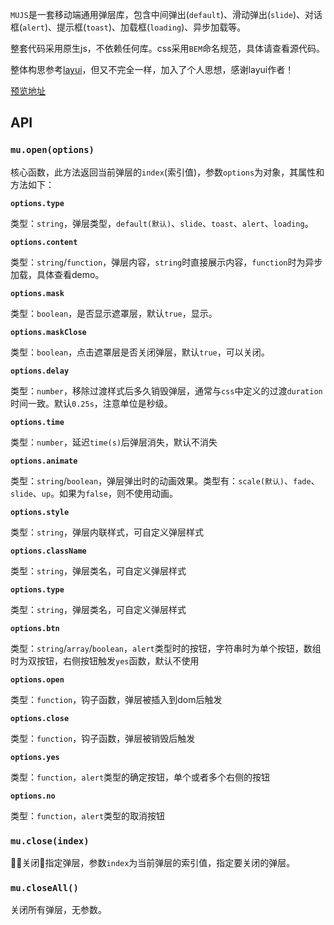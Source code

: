 
`MUJS`是一套移动端通用弹层库，包含中间弹出(`default`)、滑动弹出(`slide`)、对话框(`alert`)、提示框(`toast`)、加载框(`loading`)、异步加载等。

整套代码采用原生js，不依赖任何库。css采用`BEM`命名规范，具体请查看源代码。

整体构思参考[layui](http://layer.layui.com/mobile/)，但又不完全一样，加入了个人思想，感谢layui作者！

[预览地址](http://007sair.github.io/demo/mujs/index.html)

## API

### `mu.open(options)`

核心函数，此方法返回当前弹层的`index`(索引值)，参数`options`为对象，其属性和方法如下：

**`options.type`**

类型：`string`，弹层类型，`default(默认)`、`slide`、`toast`、`alert`、`loading`。

**`options.content`**

类型：`string`/`function`，弹层内容，`string`时直接展示内容，`function`时为异步加载，具体查看demo。

**`options.mask`**

类型：`boolean`，是否显示遮罩层，默认`true`，显示。

**`options.maskClose`**

类型：`boolean`，点击遮罩层是否关闭弹层，默认`true`，可以关闭。

**`options.delay`**

类型：`number`，移除过渡样式后多久销毁弹层，通常与`css`中定义的过渡`duration`时间一致。默认`0.25s`，注意单位是秒级。

**`options.time`**

类型：`number`，延迟`time(s)`后弹层消失，默认不消失

**`options.animate`**

类型：`string`/`boolean`，弹层弹出时的动画效果。类型有：`scale(默认)`、`fade`、`slide`、`up`。如果为`false`，则不使用动画。

**`options.style`**

类型：`string`，弹层内联样式，可自定义弹层样式

**`options.className`**

类型：`string`，弹层类名，可自定义弹层样式

**`options.type`**

类型：`string`，弹层类名，可自定义弹层样式

**`options.btn`**

类型：`string`/`array`/`boolean`，`alert`类型时的按钮，字符串时为单个按钮，数组时为双按钮，右侧按钮触发`yes`函数，默认不使用

**`options.open`**

类型：`function`，钩子函数，弹层被插入到dom后触发

**`options.close`**

类型：`function`，钩子函数，弹层被销毁后触发

**`options.yes`**

类型：`function`，`alert`类型的确定按钮，单个或者多个右侧的按钮

**`options.no`**

类型：`function`，`alert`类型的取消按钮

### `mu.close(index)`

关闭指定弹层，参数`index`为当前弹层的索引值，指定要关闭的弹层。

### `mu.closeAll()`

关闭所有弹层，无参数。